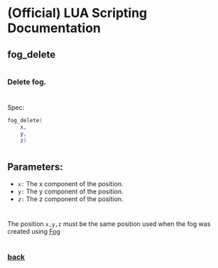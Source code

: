 
# (Official) LUA Scripting Documentation

## fog_delete
#
### Delete fog.
#
Spec:
```lua
fog_delete(
	x,
	y,
	z)
```
#
## Parameters:
- `x:` The x component of the position.
- `y:` The y component of the position.
- `z:` The z component of the position.
#  

The position `x,y,z` must be the same position used when the fog was created using [Fog](fog)
#
### [back](../weather)
